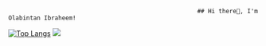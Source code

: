                                                          ## Hi there👋, I'm Olabintan Ibraheem!


[![Top Langs](https://github-readme-stats.vercel.app/api/top-langs/?username=highfrezh&layout=compact)](https://github.com/anuraghazra/github-readme-stats)
<img 
   src="https://github-readme-stats.vercel.app/api?username=highfrezh&show_icons=true&theme=tokyonight" 
/>   

<!--
**highfrezh/highfrezh** is a ✨ _special_ ✨ repository because its `README.md` (this file) appears on your GitHub profile.

Here are some ideas to get you started:

- 🔭 I’m currently working on ...
- 🌱 I’m currently learning ...
- 👯 I’m looking to collaborate on ...
- 🤔 I’m looking for help with ...
- 💬 Ask me about ...
- 📫 How to reach me: ...
- 😄 Pronouns: ...
- ⚡ Fun fact: ...
-->
